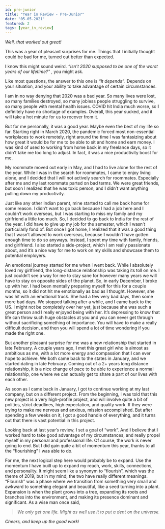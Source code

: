 ```yaml
---
id: pre-junior
title: "Year in Review - Pre-Junior"
date: "05-05-2021"
featured: 2
tags: [year_in_review]
---
```


_Well, that worked out great!_

This was a year of pleasant surprises for me. Things that I
initially thought could be bad for me, turned out better than
expected.

I know this might sound weird.
_“Isn’t 2020 supposed to be one of the worst years of our lifetime?”_
, you might ask.

Like most questions, the answer to this one is
_“It depends”_. Depends on your situation, and your
ability to take advantage of certain circumstances.

I am in no way denying that 2020 was a bad year. So many lives
were lost, so many families destroyed, so many jobless people
struggling to survive, so many people with mental health
issues. COVID hit India much worse, so I definitely have no
shortage of examples. Overall, this year sucked, and it will
take a hot minute for us to recover from it.

But for me personally, it was a good year. Maybe even the best
of my life so far. Starting right in March 2020, the pandemic
forced most non-essential workplaces to work remotely, right
around the time I was fantasizing about how great it would be
for me to be able to sit and home and earn money. I was kind
of used to working from home back in my freelance days, so it
didn’t take me too long to adjust. In fact, it was a nice
productivity boost for me.

My roommate moved out early in May, and I had to live alone
for the rest of the year. While I was in the search for
roommates, I came to enjoy living alone, and I decided that I
will not actively search for roommates. Especially after me
and my last roommate parted on bad terms. We were great
friends, but soon I realized that he was toxic person, and I
didn’t want anything pulling down my productivity.

Just like any other Indian parent, mine started to call me
back home for some reason. I didn’t want to go back because I
had a job here and I couldn’t work overseas, but I was
starting to miss my family and my girlfriend a little too
much. So, I decided to go back to India for the rest of the
year. I did have to give up my job for the semester, which I
wasn’t particularly fond of. But once I got home, I realized
that it was a good thing that I wasn’t allowed to work
overseas, because I wouldn’t have gotten enough time to do so
anyways. Instead, I spent my time with family, friends, and
girlfriend. I also started a side-project, which I am really
passionate about, and it’s a nice way for me to work on my
skills and showcase them to potential employers.

An emotional journey started for me when I went back. While I
absolutely loved my girlfriend, the long-distance relationship
was taking its toll on me. I just couldn’t see a way for me to
stay sane for however many years we will have to stay on
opposite sides of the planet. So, in early December, I broke
up with her. I had been mentally preparing myself for this for
a couple months, so it did not hit me emotionally as bad as I
thought. However, she was hit with an emotional truck. She had
a few very bad days, then some more bad days. We stopped
talking after a while, and I came back to the US. I might not
be completely over her yet, just because she was such a great
person and I really enjoyed being with her. It’s depressing to
know that life can throw such huge obstacles at you and you
can never get through without sacrificing something of
importance. You will have to make a really difficult decision,
and then you will spend a lot of time wondering if you made
the right one.

But another pleasant surprise for me was a new relationship
that started in late February. A couple years ago, I met this
great girl who is almost as ambitious as me, with a lot more
energy and compassion that I can ever hope to achieve. We both
came back to the states in January, and we started dating in
late February. Coming out of a 2+ years long distance
relationship, it is a nice change of pace to be able to
experience a normal relationship, one where we can actually
get to share a part of our lives with each other.

As soon as I came back in January, I got to continue working
at my last company, but on a different project. From the
beginning, I was told that this new project is a very
high-profile project, and will involve quite a bit of
politics, strict deadlines, high expectation, and quality
work. If they were trying to make me nervous and anxious,
mission accomplished. But after spending a few weeks on it, I
got a good handle of everything, and it turns out that there
is vast potential in this project.

Looking back at last year’s review, I set a goal of “work”.
And I believe that I worked hard to take good advantage of my
circumstances, and really propel myself in my personal and
professional life. Of course, the work is never going to end.
But I did gain quite a bit of momentum this year, thanks to
all the “flourishing” I was able to do.

For me, the next logical step here would probably be to
expand. Use the momentum I have built up to expand my reach,
work, skills, connections, and personality. It might seem like
a synonym to “flourish”, which was the theme of 2019, but in
my mind, the two have really different meanings. “Flourish”
was a phase where we transition from something very small and
awkward to something elegant and beautiful, like a seed
turning into a plant. Expansion is when the plant grows into a
tree, expanding its roots and branches into the environment,
and making its presence dominant and significant. As a wise
man once said,

<blockquote class="blockquote text-center">

_We only get one life. Might as well use it to put a dent on the universe._

</blockquote>

_Cheers, and keep up the good work!_
